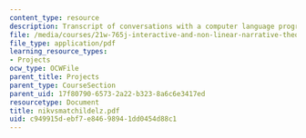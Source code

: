 ```yaml
---
content_type: resource
description: Transcript of conversations with a computer language program.
file: /media/courses/21w-765j-interactive-and-non-linear-narrative-theory-and-practice-spring-2004/c949915debf7e84698941dd0454d88c1_nikvsmatchildelz.pdf
file_type: application/pdf
learning_resource_types:
- Projects
ocw_type: OCWFile
parent_title: Projects
parent_type: CourseSection
parent_uid: 17f80790-6573-2a22-b323-8a6c6e3417ed
resourcetype: Document
title: nikvsmatchildelz.pdf
uid: c949915d-ebf7-e846-9894-1dd0454d88c1
---
```

